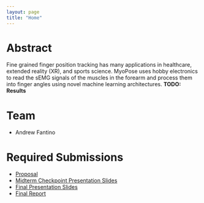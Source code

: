 ```yaml
---
layout: page
title: "Home"
---
```


# Abstract

<!--**Provide a brief overview of the project objectives, approach, and
results.**-->

Fine grained finger position tracking has many applications in healthcare,
extended reality (XR), and sports science. MyoPose uses hobby electronics to
read the sEMG signals of the muscles in the forearm and process them into
finger angles using novel machine learning architectures. **TODO: Results**

# Team

* Andrew Fantino

# Required Submissions

* [Proposal](proposal)
* [Midterm Checkpoint Presentation Slides](media/slides/project_proposal_slides.pdf)
* [Final Presentation Slides](http://)
* [Final Report](report)
